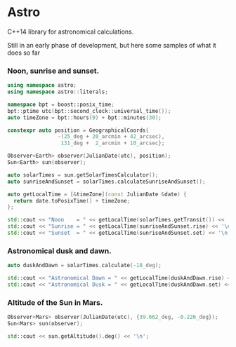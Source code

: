Astro
=====

C++14 library for astronomical calculations.

Still in an early phase of development, but here some samples of what it does so
far

### Noon, sunrise and sunset.
```cpp
using namespace astro;
using namespace astro::literals;

namespace bpt = boost::posix_time;
bpt::ptime utc(bpt::second_clock::universal_time());
auto timeZone = bpt::hours(9) + bpt::minutes(30);

constexpr auto position = GeographicalCoords{
                -(25_deg + 20_arcmin + 42_arcsec),
                 131_deg +  2_arcmin + 10_arcsec};

Observer<Earth> observer(JulianDate(utc), position);
Sun<Earth> sun(observer);

auto solarTimes = sun.getSolarTimesCalculator();
auto sunriseAndSunset = solarTimes.calculateSunriseAndSunset();

auto getLocalTime = [&timeZone](const JulianDate &date) {
  return date.toPosixTime() + timeZone;
};

std::cout << "Noon    = " << getLocalTime(solarTimes.getTransit()) << '\n';
std::cout << "Sunrise = " << getLocalTime(sunriseAndSunset.rise) << '\n';
std::cout << "Sunset  = " << getLocalTime(sunriseAndSunset.set) << '\n';
```

### Astronomical dusk and dawn.
```cpp
auto duskAndDawn = solarTimes.calculate(-18_deg);

std::cout << "Astronomical Dawn = " << getLocalTime(duskAndDawn.rise) << '\n';
std::cout << "Astronomical Dusk = " << getLocalTime(duskAndDawn.set) << '\n';
```

### Altitude of the Sun in Mars.
```cpp
Observer<Mars> observer(JulianDate(utc), {39.662_deg, -0.226_deg});
Sun<Mars> sun(observer);

std::cout << sun.getAltitude().deg() << '\n';
```

